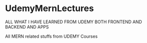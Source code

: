 # UdemyMernLectures


ALL WHAT I HAVE LEARNED FROM UDEMY BOTH FRONTEND AND BACKEND AND APPS

All MERN related stuffs from UDEMY Courses

